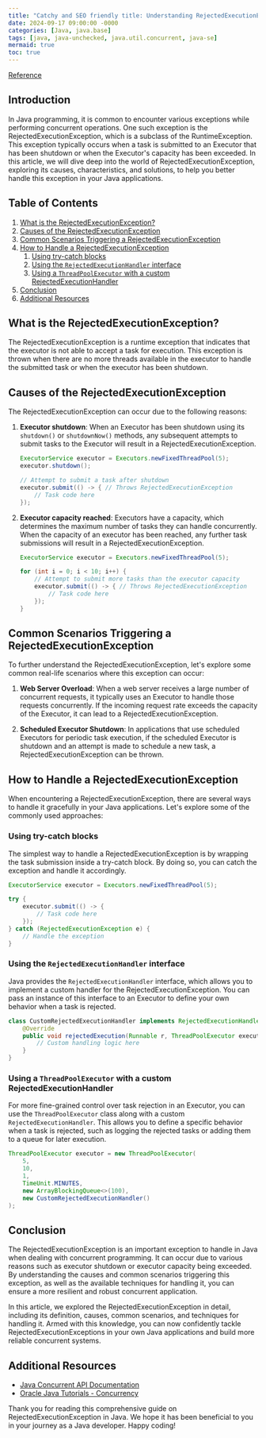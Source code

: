 ```yaml
---
title: "Catchy and SEO friendly title: Understanding RejectedExecutionException in Java: A Comprehensive Guide for Developers"
date: 2024-09-17 09:00:00 -0000
categories: [Java, java.base]
tags: [java, java-unchecked, java.util.concurrent, java-se]
mermaid: true
toc: true
---
```



[Reference](https://docs.oracle.com/en/java/javase/11/docs/api/java.base/java/util/concurrent/RejectedExecutionException.html)

## Introduction

In Java programming, it is common to encounter various exceptions while performing concurrent operations. One such exception is the RejectedExecutionException, which is a subclass of the RuntimeException. This exception typically occurs when a task is submitted to an Executor that has been shutdown or when the Executor's capacity has been exceeded. In this article, we will dive deep into the world of RejectedExecutionException, exploring its causes, characteristics, and solutions, to help you better handle this exception in your Java applications.

## Table of Contents

1. [What is the RejectedExecutionException?](#what-is-the-rejectedexecutionexception)
2. [Causes of the RejectedExecutionException](#causes-of-the-rejectedexecutionexception)
3. [Common Scenarios Triggering a RejectedExecutionException](#common-scenarios-triggering-a-rejectedexecutionexception)
4. [How to Handle a RejectedExecutionException](#how-to-handle-a-rejectedexecutionexception)
    1. [Using try-catch blocks](#using-try-catch-blocks)
    2. [Using the `RejectedExecutionHandler` interface](#using-the-rejectedexecutionhandler-interface)
    3. [Using a `ThreadPoolExecutor` with a custom RejectedExecutionHandler](#using-a-threadpoolexecutor-with-a-custom-rejectedexecutionhandler)
5. [Conclusion](#conclusion)
6. [Additional Resources](#additional-resources)

## What is the RejectedExecutionException?

The RejectedExecutionException is a runtime exception that indicates that the executor is not able to accept a task for execution. This exception is thrown when there are no more threads available in the executor to handle the submitted task or when the executor has been shutdown.

## Causes of the RejectedExecutionException

The RejectedExecutionException can occur due to the following reasons:

1. **Executor shutdown**: When an Executor has been shutdown using its `shutdown()` or `shutdownNow()` methods, any subsequent attempts to submit tasks to the Executor will result in a RejectedExecutionException.

    ```java
    ExecutorService executor = Executors.newFixedThreadPool(5);
    executor.shutdown();

    // Attempt to submit a task after shutdown
    executor.submit(() -> { // Throws RejectedExecutionException
        // Task code here
    });
    ```

2. **Executor capacity reached**: Executors have a capacity, which determines the maximum number of tasks they can handle concurrently. When the capacity of an executor has been reached, any further task submissions will result in a RejectedExecutionException.

    ```java
    ExecutorService executor = Executors.newFixedThreadPool(5);

    for (int i = 0; i < 10; i++) {
        // Attempt to submit more tasks than the executor capacity
        executor.submit(() -> { // Throws RejectedExecutionException
            // Task code here
        });
    }
    ```

## Common Scenarios Triggering a RejectedExecutionException

To further understand the RejectedExecutionException, let's explore some common real-life scenarios where this exception can occur:

1. **Web Server Overload**: When a web server receives a large number of concurrent requests, it typically uses an Executor to handle those requests concurrently. If the incoming request rate exceeds the capacity of the Executor, it can lead to a RejectedExecutionException.

2. **Scheduled Executor Shutdown**: In applications that use scheduled Executors for periodic task execution, if the scheduled Executor is shutdown and an attempt is made to schedule a new task, a RejectedExecutionException can be thrown.

## How to Handle a RejectedExecutionException

When encountering a RejectedExecutionException, there are several ways to handle it gracefully in your Java applications. Let's explore some of the commonly used approaches:

### Using try-catch blocks

The simplest way to handle a RejectedExecutionException is by wrapping the task submission inside a try-catch block. By doing so, you can catch the exception and handle it accordingly.

```java
ExecutorService executor = Executors.newFixedThreadPool(5);

try {
    executor.submit(() -> {
        // Task code here
    });
} catch (RejectedExecutionException e) {
    // Handle the exception
}
```

### Using the `RejectedExecutionHandler` interface

Java provides the `RejectedExecutionHandler` interface, which allows you to implement a custom handler for the RejectedExecutionException. You can pass an instance of this interface to an Executor to define your own behavior when a task is rejected.

```java
class CustomRejectedExecutionHandler implements RejectedExecutionHandler {
    @Override
    public void rejectedExecution(Runnable r, ThreadPoolExecutor executor) {
        // Custom handling logic here
    }
}
```

### Using a `ThreadPoolExecutor` with a custom RejectedExecutionHandler

For more fine-grained control over task rejection in an Executor, you can use the `ThreadPoolExecutor` class along with a custom `RejectedExecutionHandler`. This allows you to define a specific behavior when a task is rejected, such as logging the rejected tasks or adding them to a queue for later execution.

```java
ThreadPoolExecutor executor = new ThreadPoolExecutor(
    5,
    10,
    1,
    TimeUnit.MINUTES,
    new ArrayBlockingQueue<>(100),
    new CustomRejectedExecutionHandler()
);
```

## Conclusion

The RejectedExecutionException is an important exception to handle in Java when dealing with concurrent programming. It can occur due to various reasons such as executor shutdown or executor capacity being exceeded. By understanding the causes and common scenarios triggering this exception, as well as the available techniques for handling it, you can ensure a more resilient and robust concurrent application.

In this article, we explored the RejectedExecutionException in detail, including its definition, causes, common scenarios, and techniques for handling it. Armed with this knowledge, you can now confidently tackle RejectedExecutionExceptions in your own Java applications and build more reliable concurrent systems.

## Additional Resources

- [Java Concurrent API Documentation](https://docs.oracle.com/en/java/javase/11/docs/api/java.base/java/util/concurrent/RejectedExecutionException.html)
- [Oracle Java Tutorials - Concurrency](https://docs.oracle.com/javase/tutorial/essential/concurrency/index.html)

Thank you for reading this comprehensive guide on RejectedExecutionException in Java. We hope it has been beneficial to you in your journey as a Java developer. Happy coding!